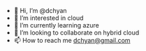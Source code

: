 - 👋 Hi, I’m @dchyan
- 👀 I’m interested in cloud
- 🌱 I’m currently learning azure
- 💞️ I’m looking to collaborate on hybrid cloud
- 📫 How to reach me dchyan@gmail.com

<!---
dchyan/dchyan is a ✨ special ✨ repository because its `README.md` (this file) appears on your GitHub profile.
You can click the Preview link to take a look at your changes.
--->
